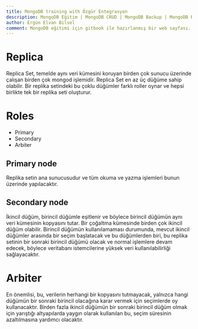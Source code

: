 ```yaml
---
title: MongoDB training with Özgür Entegrasyon
description: MongoDB Eğitim | MongoDB CRUD | MongoDB Backup | MongoDB Restore | MongoDB Replica Set | Özgür Entegrasyon | www.ozgurentegrasyon.com
author: Ergün Elvan Bilsel
comment: MongoDB eğitimi için gitbook ile hazırlanmış bir web sayfası. A gitbook web page for MongoDB Training.
---
```


# Replica

Replica Set, temelde aynı veri kümesini koruyan birden çok sunucu üzerinde çalışan birden çok mongod işlemidir. 
Replica Set en az üç düğüme sahip olabilir. 
Bir replika setindeki bu çoklu düğümler farklı roller oynar ve hepsi birlikte tek bir replika seti oluşturur.

# Roles

* Primary
* Secondary
* Arbiter

## Primary node

Replika setin ana sunucusudur ve tüm okuma ve yazma işlemleri bunun üzerinde yapılacaktır.

## Secondary node

İkincil düğüm, birincil düğümle eşitlenir ve böylece birincil düğümün aynı veri kümesinin kopyasını tutar. Bir çoğaltma kümesinde birden çok ikincil düğüm olabilir. Birincil düğümün kullanılamaması durumunda, mevcut ikincil düğümler arasında bir seçim başlatacak ve bu düğümlerden biri, bu replika setinin bir sonraki birincil düğümü olacak ve normal işlemlere devam edecek, böylece veritabanı istemcilerine yüksek veri kullanılabilirliği sağlayacaktır.

# Arbiter

En önemlisi, bu, verilerin herhangi bir kopyasını tutmayacak, yalnızca hangi düğümün bir sonraki birincil olacağına karar vermek için seçimlerde oy kullanacaktır. Birden fazla ikincil düğümün bir sonraki birincil düğüm olmak için yarıştığı altyapılarda yaygın olarak kullanılan bu, seçim süresinin azaltılmasına yardımcı olacaktır.